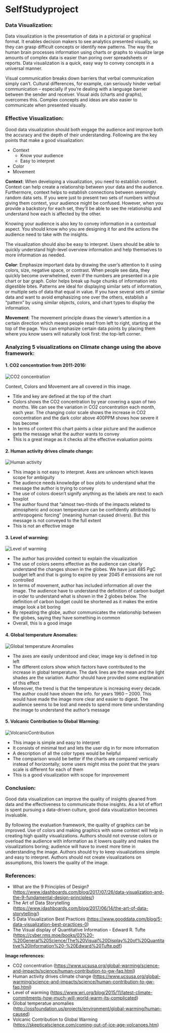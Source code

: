 # SelfStudyproject
### Data Visualization:
Data visualization is the presentation of data in a pictorial or graphical format. It enables decision makers to see analytics presented visually, so they can grasp difficult concepts or identify new patterns. The way the human brain processes information using charts or graphs to visualize large amounts of complex data is easier than poring over spreadsheets or reports. Data visualization is a quick, easy way to convey concepts in a universal manner.

Visual communication breaks down barriers that verbal communication simply can’t. Cultural differences, for example, can seriously hinder verbal communication – especially if you’re dealing with a language barrier between the sender and receiver. Visual aids (charts and graphs), overcomes this. Complex concepts and ideas are also easier to communicate when presented visually. 

### Effective Visualization:
Good data visualization should both engage the audience and improve both the accuracy and the depth of their understanding.
Following are the key points that make a good visualization:
* Context
  * Know your audience
  * Easy to interpret
*	Color
*	Movement

**Context**: When developing a visualization, you need to establish context. Context can help create a relationship between your data and the audience. Furthermore, context helps to establish connections between seemingly random data sets. If you were just to present two sets of numbers without giving them context, your audience might be confused. However, when you provide a backstory for each set, they’ll be able to see the relationship and understand how each is affected by the other. 

Knowing your audience is also key to convey information in a contextual aspect. You should know who you are designing it for and the actions the audience need to take with the insights.

The visualization should also be easy to interpret. Users should be able to quickly understand high-level overview information and help themselves to more information as needed.

**Color**: Emphasize important data by drawing the user’s attention to it using colors, size, negative space, or contrast. When people see data, they quickly become overwhelmed, even if the numbers are presented in a pie chart or bar graph. Color helps break up huge chunks of information into digestible bites. Patterns are ideal for displaying similar sets of information, or multiple sets of data that equal in value. If you have several sets of similar data and want to avoid emphasizing one over the others, establish a “pattern” by using similar objects, colors, and chart types to display the information.

**Movement**: The movement principle draws the viewer’s attention in a certain direction which means people read from left to right, starting at the top of the page. You can emphasize certain data points by placing them where you know users will naturally look first: the top-left corner.

### Analyzing 5 visualizations on Climate change using the above framework:
#### 1.	CO2 concentration from 2011-2016:
![CO2 concentration](https://www.ucsusa.org/sites/default/files/images/2017/07/400PMM4Eva_720_492_s_c1_c_c.jpg)
  
Context, Colors and Movement are all covered in this image. 
*	Title and key are defined at the top of the chart
*	Colors shows the CO2 concentration by year covering a span of two months. We can see the variation in CO2 concentration each month, each year. The changing color scale shows the increase in CO2 concentration and the dark color above 400PPM shows how severe it has become
*	In terms of content this chart paints a clear picture and the audience gets the message what the author wants to convey
*	This is a great image as it checks all the effective evaluation points 

#### 2.	Human activity drives climate change:
![Human activity](https://www.ucsusa.org/sites/default/files/styles/large/public/images/2017/07/AR5_SYR_Figure_1.jpg?itok=xhxht0fx)
 
*	This image is not easy to interpret. Axes are unknown which leaves scope for ambiguity 
*	The audience needs knowledge of box plots to understand what the message the author is trying to convey
*	The use of colors doesn’t signify anything as the labels are next to each boxplot
*	The author found that “almost two-thirds of the impacts related to atmospheric and ocean temperature can be confidently attributed to anthropogenic forcing” (meaning human caused drivers). But this message is not conveyed to the full extent
*	This is not an effective image

#### 3.	Level of warming:
![Level of warming](https://wriorg.s3.amazonaws.com/s3fs-public/uploads/carbon_budget_cropped.png)

*	The author has provided context to explain the visualization 
*	The use of colors seems effective as the audience can clearly understand the changes shown in the globes. We have just 485 PgC budget left and that is going to expire by year 2045 if emissions are not controlled
*	In terms of movement, author has included information all over the image. The audience have to understand the definition of carbon budget in order to understand what is shown in the 2 globes below. The definition of carbon budget could be shortened as it makes the entire image look a bit boring
*	By repeating the globe, author communicates the relationship between the globes, saying they have something in common
*	Overall, this is a good image

#### 4.	Global temperature Anomalies:
![Global temperature Anomalies](http://ossfoundation.us/projects/environment/global-warming/human-caused/image)
*	The axes are easily understood and clear, image key is defined in top left
*	The different colors show which factors have contributed to the increase in global temperature. The dark lines are the mean and the light shades are the variation. Author should have provided some explanation of this effect
*	Moreover, the trend is that the temperature is increasing every decade. The author could have shown the info. for years 1960 – 2000. This would have made the image more clear and easier to digest. The audience seems to be lost and needs to spend more time understanding the image to understand the author’s message

#### 5.	Volcanic Contribution to Global Warming:
![VolcanicContribution](https://static.skepticalscience.com/pics/Volcanic_Attribution.png)
*	This image is simple and easy to interpret
*	It consists of minimal text and lets the user dig in for more information
*	A description of all the color types would be helpful
*	The comparison would be better if the charts are compared vertically instead of horizontally; some users might miss the point that the years scale is different for each of them
*	This is a good visualization with scope for improvement 

### Conclusion:
Good data visualization can improve the quality of insights gleaned from data and the effectiveness to communicate those insights.  As a lot of effort is spent pursuing a data-driven culture, good data visualization becomes invaluable.

By following the evaluation framework, the quality of graphics can be improved. Use of colors and making graphics with some context will help in creating high quality visualizations. Authors should not overuse colors or overload the audience with information as it lowers quality and makes the visualizations boring; audience will have to invest more time in understanding the image. Authors should try to keep visualizations simple and easy to interpret. Authors should not create visualizations on assumptions, this lowers the quality of the image.

### References:
* What are the 9 Principles of Design? (https://www.idashboards.com/blog/2017/07/26/data-visualization-and-the-9-fundamental-design-principles/)
* The Art of Data Storytelling (https://www.idashboards.com/blog/2017/06/14/the-art-of-data-storytelling/)
* 5 Data Visualization Best Practices (https://www.gooddata.com/blog/5-data-visualization-best-practices-0)
* The Visual display of Quantitative Information - Edward R. Tufte (https://cyber.rms.moe/books/03%20-%20General%20Science/The%20Visual%20Display%20of%20Quantitative%20Information%20-%20Edward%20Tufte.pdf)

**Image references:**
* CO2 concentration (https://www.ucsusa.org/global-warming/science-and-impacts/science/human-contribution-to-gw-faq.html)
* Human activity drives climate change (https://www.ucsusa.org/global-warming/science-and-impacts/science/human-contribution-to-gw-faq.html)
* Level of warming (https://www.wri.org/blog/2015/11/latest-climate-commitments-how-much-will-world-warm-its-complicated)
* Global temperatue anomalies (http://ossfoundation.us/projects/environment/global-warming/human-caused)
* Volcanic Contribution to Global Warming (https://skepticalscience.com/coming-out-of-ice-age-volcanoes.htm)


